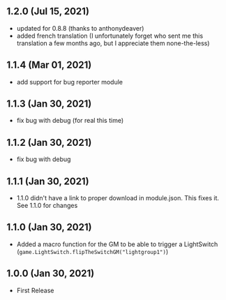 ## 1.2.0 (Jul 15, 2021)

* updated for 0.8.8 (thanks to anthonydeaver)
* added french translation (I unfortunately forget who sent me this translation a few months ago, but I appreciate them none-the-less)

## 1.1.4 (Mar 01, 2021)

* add support for bug reporter module

## 1.1.3 (Jan 30, 2021)

* fix bug with debug (for real this time)

## 1.1.2 (Jan 30, 2021)

* fix bug with debug

## 1.1.1 (Jan 30, 2021)

* 1.1.0 didn't have a link to proper download in module.json. This fixes it. See 1.1.0 for changes

## 1.1.0 (Jan 30, 2021)

* Added a macro function for the GM to be able to trigger a LightSwitch (`game.LightSwitch.flipTheSwitchGM("lightgroup1")`)

## 1.0.0 (Jan 30, 2021)

* First Release